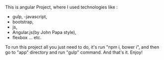 This is angular Project, where I used technologies like :
 - gulp,
 -javascript,
 - bootstrap,
 - js,
 - Angular.js(by John Papa style),
 - flexbox ... etc.

 To run this project all you just need to do, it's run "npm i, bower i", and then go to "app" directory
 and run "gulp" command. And that's it. Enjoy!
